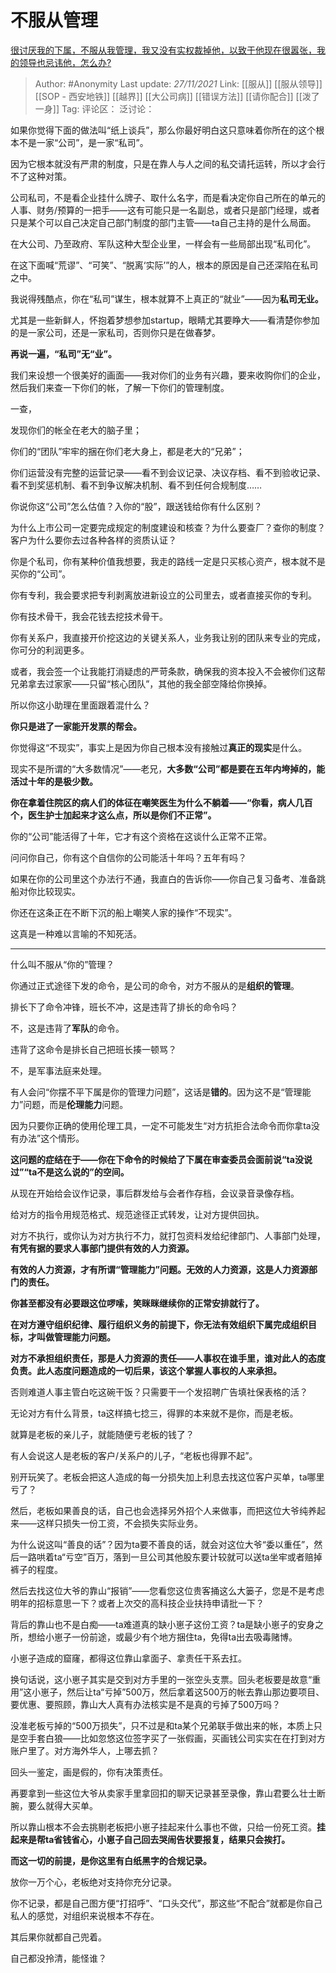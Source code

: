 # 不服从管理
[很讨厌我的下属，不服从我管理，我又没有实权裁掉他，以致于他现在很嚣张，我的领导也忌讳他，怎么办?](https://www.zhihu.com/question/35344560/answer/2244184465)

> Author: #Anonymity
> Last update: *27/11/2021*
> Link: [[服从]] [[服从领导]] [[SOP - 西安地铁]] [[越界]] [[大公司病]] [[错误方法]] [[请你配合]] [[泼了一身]]
> Tag:
> 评论区：
> 泛讨论：

如果你觉得下面的做法叫“纸上谈兵”，那么你最好明白这只意味着你所在的这个根本不是一家“公司”，是一家“私司”。

因为它根本就没有严肃的制度，只是在靠人与人之间的私交请托运转，所以才会行不了这种对策。

公司私司，不是看企业挂什么牌子、取什么名字，而是看决定你自己所在的单元的人事、财务/预算的一把手——这有可能只是一名副总，或者只是部门经理，或者只是某个可以自己决定自己部门制度的部门主管——ta自己主持的是什么局面。

在大公司、乃至政府、军队这种大型企业里，一样会有一些局部出现“私司化”。

在这下面喊“荒谬”、“可笑”、“脱离‘实际’”的人，根本的原因是自己还深陷在私司之中。

我说得残酷点，你在“私司”谋生，根本就算不上真正的“就业”——因为**私司无业。**

尤其是一些新鲜人，怀抱着梦想参加startup，眼睛尤其要睁大——看清楚你参加的是一家公司，还是一家私司，否则你只是在做春梦。

**再说一遍，“私司”无“业”。**

我们来设想一个很美好的画面——我对你们的业务有兴趣，要来收购你们的企业，然后我们来查一下你们的帐，了解一下你们的管理制度。

一查，

发现你们的帐全在老大的脑子里；

你们的“团队”牢牢的捆在你们老大身上，都是老大的“兄弟”；

你们运营没有完整的运营记录——看不到会议记录、决议存档、看不到验收记录、看不到奖惩机制、看不到争议解决机制、看不到任何合规制度……

你说你这“公司”怎么估值？入你的“股”，跟送钱给你有什么区别？

为什么上市公司一定要完成规定的制度建设和核查？为什么要查厂？查你的制度？客户为什么要你去过各种各样的资质认证？

你是个私司，你有某种价值我想要，我走的路线一定是只买核心资产，根本就不是买你的“公司”。

你有专利，我会要求把专利剥离放进新设立的公司里去，或者直接买你的专利。

你有技术骨干，我会花钱去挖技术骨干。

你有关系户，我直接开价挖这边的关键关系人，业务我让别的团队来专业的完成，你可分的利润更多。

或者，我会签一个让我能打消疑虑的严苛条款，确保我的资本投入不会被你们这帮兄弟拿去过家家——只留“核心团队”，其他的我全部空降给你换掉。

所以你这小助理在里面跟着混什么？

**你只是进了一家能开发票的帮会。**

你觉得这“不现实”，事实上是因为你自己根本没有接触过**真正的现实**是什么。

现实不是所谓的“大多数情况”——老兄，**大多数“公司”都是要在五年内垮掉的，能活过十年的是极少数。**

**你在拿着住院区的病人们的体征在嘲笑医生为什么不躺着——“你看，病人几百个，医生护士加起来才这么点，所以是你们不正常”。**

你的“公司”能活得了十年，它才有这个资格在这谈什么正常不正常。

问问你自己，你有这个自信你的公司能活十年吗？五年有吗？

如果在你的公司里这个办法行不通，我直白的告诉你——你自己复习备考、准备跳船对你比较现实。

你还在这条正在不断下沉的船上嘲笑人家的操作“不现实”。

这真是一种难以言喻的不知死活。

---

什么叫不服从“你的”管理？

你通过正式途径下发的命令，是公司的命令，对方不服从的是**组织的管理**。

排长下了命令冲锋，班长不冲，这是违背了排长的命令吗？

不，这是违背了**军队**的命令。

违背了这命令是排长自己把班长揍一顿骂？

不，是军事法庭来处理。

有人会问“你摆不平下属是你的管理力问题”，这话是**错的**。因为这不是“管理能力”问题，而是**伦理能力**问题。

因为只要你正确的使用伦理工具，一定不可能发生“对方抗拒合法命令而你拿ta没有办法”这个情形。

**这问题的症结在于——你在下命令的时候给了下属在审查委员会面前说“ta没说过”“ta不是这么说的”的空间。**

从现在开始给会议作记录，事后群发给与会者作存档，会议录音录像存档。

给对方的指令用规范格式、规范途径正式转发，让对方提供回执。

对方不执行，或你认为对方执行不力，就打包资料发给纪律部门、人事部门处理，**有凭有据的要求人事部门提供有效的人力资源。**

**有效的人力资源，才有所谓“管理能力”问题。无效的人力资源，这是人力资源部门的责任。**

**你甚至都没有必要跟这位啰嗦，笑眯眯继续你的正常安排就行了。**

**在对方遵守组织纪律、履行组织义务的前提下，你无法有效组织下属完成组织目标，才叫做管理能力问题。**

**对方不承担组织责任，那是人力资源的责任——人事权在谁手里，谁对此人的态度负责。此人态度问题造成的一切后果，该这个掌握人事权的人来承担。**

否则难道人事主管白吃这碗干饭？只需要干一个发招聘广告填社保表格的活？

无论对方有什么背景，ta这样搞七捻三，得罪的本来就不是你，而是老板。

就算是老板的亲儿子，就能随便亏老板的钱了？

有人会说这人是老板的客户/关系户的儿子，“老板也得罪不起”。

别开玩笑了。老板会把这人造成的每一分损失加上利息去找这位客户买单，ta哪里亏了？

然后，老板如果善良的话，自己也会选择另外招个人来做事，而把这位大爷纯养起来——这样只损失一份工资，不会损失实际业务。

为什么说这叫“善良的话”？因为ta要不善良的话，就会对这位大爷“委以重任”，然后一路哄着ta“亏空”百万，落到一旦公司其他股东要计较就可以送ta坐牢或者赔掉裤子的程度。

然后去找这位大爷的靠山“报销”——您看您这位贵客捅这么大篓子，您是不是考虑明年的招标意思一下？或者上次交的高科技企业扶持申请批一下？

背后的靠山也不是白痴——ta难道真的缺小崽子这份工资？ta是缺小崽子的安身之所，想给小崽子一份前途，或最少有个地方捆住ta，免得ta出去吸毒赌博。

小崽子造成的窟窿，都得这位靠山拿面子、拿责任干系去扛。

换句话说，这小崽子其实是交到对方手里的一张空头支票。回头老板要是故意“重用”这小崽子，然后让ta“亏掉”500万，然后拿着这500万的帐去靠山那边要项目、要优惠、要照顾，靠山大人真有办法核实是不是真的亏掉了500万吗？

没准老板亏掉的“500万损失”，只不过是和ta某个兄弟联手做出来的帐，本质上只是空手套白狼——比如忽悠这位签字买了一张假画，买画钱公司实实在在打到对方账户里了。对方海外华人，上哪去抓？

回头一鉴定，画是假的，你有决策责任。

再要拿到一些这位大爷从卖家手里拿回扣的聊天记录甚至录像，靠山君要么壮士断腕，要么就得大买单。

所以靠山根本不会去挑剔老板把小崽子挂起来什么事也不做，只给一份死工资。**挂起来是帮ta省钱省心，小崽子自己回去哭闹告状要报复，结果只会挨打。**

**而这一切的前提，是你这里有白纸黑字的合规记录。**

放你一万个心，老板绝对支持你充分记录。

你不记录，都是自己图方便“打招呼”、“口头交代”，那这些“不配合”就都是你自己私人的感觉，对组织来说根本不存在。

其后果你就都自己兜着。

自己都没拎清，能怪谁？
